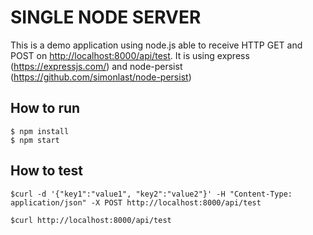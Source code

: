 # SINGLE NODE SERVER

This is a demo application using node.js able to receive HTTP GET and POST on <http://localhost:8000/api/test>. It is using express (<https://expressjs.com/>) and node-persist (<https://github.com/simonlast/node-persist>)

## How to run

```
$ npm install
$ npm start
```

## How to test

```
$curl -d '{"key1":"value1", "key2":"value2"}' -H "Content-Type: application/json" -X POST http://localhost:8000/api/test

$curl http://localhost:8000/api/test
```
